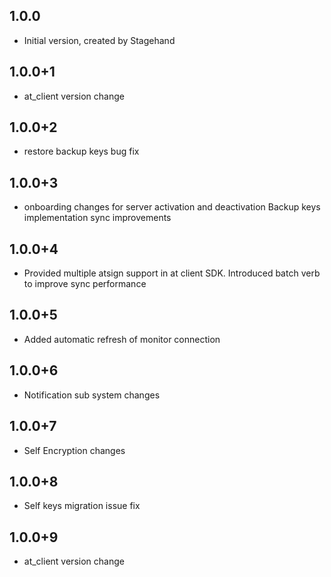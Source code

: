 ## 1.0.0
- Initial version, created by Stagehand
## 1.0.0+1
- at_client version change
## 1.0.0+2
- restore backup keys bug fix
## 1.0.0+3
- onboarding changes for server activation and deactivation Backup keys implementation sync improvements
## 1.0.0+4

- Provided multiple atsign support in at client SDK. Introduced batch verb to improve sync performance

## 1.0.0+5

- Added automatic refresh of monitor connection

## 1.0.0+6

- Notification sub system changes

## 1.0.0+7

- Self Encryption changes

## 1.0.0+8

- Self keys migration issue fix

## 1.0.0+9

- at_client version change
